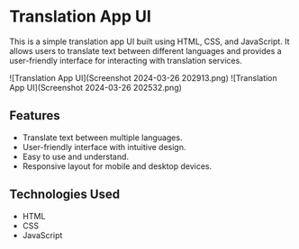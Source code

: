 # Translation App UI

This is a simple translation app UI built using HTML, CSS, and JavaScript. It allows users to translate text between different languages and provides a user-friendly interface for interacting with translation services.

![Translation App UI](Screenshot 2024-03-26 202913.png)
![Translation App UI](Screenshot 2024-03-26 202532.png)

## Features

- Translate text between multiple languages.
- User-friendly interface with intuitive design.
- Easy to use and understand.
- Responsive layout for mobile and desktop devices.

## Technologies Used

- HTML
- CSS
- JavaScript
